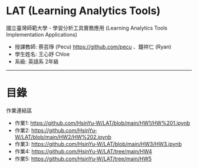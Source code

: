 LAT (Learning Analytics Tools)
======
國立臺灣師範大學 - 學習分析工具實務應用 (Learning Analytics Tools Implementation Applications)
- 授課教師: 蔡芸琤 (Pecu) https://github.com/pecu 、鐘祥仁 (Ryan)
- 學生姓名: 王心妤 Chloe
- 系級: 英語系 2年級
----------
目錄
====
作業連結區
- 作業1: https://github.com/HsinYu-W/LAT/blob/main/HW1/HW%201.ipynb
- 作業2: https://github.com/HsinYu-W/LAT/blob/main/HW2/HW%202.ipynb
- 作業3: https://github.com/HsinYu-W/LAT/blob/main/HW3/HW3.ipynb
- 作業4: https://github.com/HsinYu-W/LAT/tree/main/HW4
- 作業5: https://github.com/HsinYu-W/LAT/tree/main/HW5
